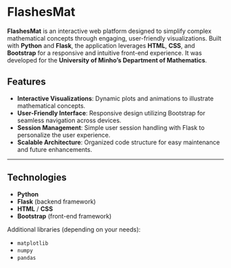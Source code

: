 # FlashesMat

**FlashesMat** is an interactive web platform designed to simplify complex mathematical concepts through engaging, user-friendly visualizations. Built with **Python** and **Flask**, the application leverages **HTML**, **CSS**, and **Bootstrap** for a responsive and intuitive front-end experience. It was developed for the **University of Minho’s Department of Mathematics**.

## Features
- **Interactive Visualizations**: Dynamic plots and animations to illustrate mathematical concepts.
- **User-Friendly Interface**: Responsive design utilizing Bootstrap for seamless navigation across devices.
- **Session Management**: Simple user session handling with Flask to personalize the user experience.
- **Scalable Architecture**: Organized code structure for easy maintenance and future enhancements.
---

## Technologies
- **Python** 
- **Flask** (backend framework)
- **HTML** / **CSS**
- **Bootstrap** (front-end framework)

Additional libraries (depending on your needs):
- `matplotlib`
- `numpy`
- `pandas`
